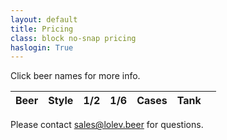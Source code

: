 ```yaml
---
layout: default
title: Pricing
class: block no-snap pricing
haslogin: True
---
```


Click beer names for more info.

<div v-cloak id="app">
  <table>
    <thead>
      <tr>
        <th>Beer</th>
        <th>Style</th>
        <th>1/2</th>
        <th>1/6</th>
        <th>Cases</th>
        <th>Tank</th>
        <th></th>
      </tr>
    </thead>
    <tbody>
      <template v-for="(item, index) in inventory">
        <tr>
          <td class="name"><a v-bind:href="'/beer/' + item.variant">${item.product}</a></td>
          <td class="beer-style">${ item.style }</td>
          <td data-column="1/2 Stock">${ item.halfs }</td>
          <td data-column="1/6 Stock">${ item.sixtels }</td>
          <td data-column="Case Stock">${ item.cases }</td>
          <td data-column="In Tank">${ item.tank }</td>
          <td>
            <a v-bind:id="'row-control-1' + index" class="row-control dots" title="More Info" target="_blank">
              <div class="dot"></div>
              <div class="dot"></div>
              <div class="dot"></div>
            </a>
          </td>
        </tr>
        <tr class="closed">
          <td><i></i></td>
          <td>Price</td>
          <td v-if="item.halfs" data-column="1/2">${ item.suggRetailHalf }</td><td v-else></td>
          <td v-if="item.sixtels" data-column="1/6">${ item.suggRetailSixtel }</td><td v-else></td>
          <td v-if="item.cases" data-column="Case">${ item.suggRetailCase }</td><td v-else></td>
          <td><b>UPC</b>: ${ item.upc ? item.upc : 'None' }</td>
          <td><i></i></td>
        </tr>
      </template>
    </tbody>
  </table>
</div>

Please contact [sales@lolev.beer](mailto:sales@lolev.beer) for questions.
